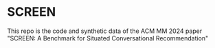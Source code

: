 # SCREEN
This repo is the code and synthetic data of the ACM MM 2024 paper "SCREEN: A Benchmark for Situated Conversational Recommendation"
